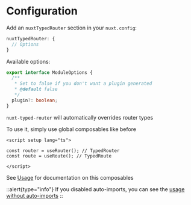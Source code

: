 # Configuration

Add an `nuxtTypedRouter` section in your `nuxt.config`:

```ts [nuxt.config.ts]
nuxtTypedRouter: {
  // Options
}
```

Available options:

```ts
export interface ModuleOptions {
  /**
   * Set to false if you don't want a plugin generated
   * @default false
   */
  plugin?: boolean;
}

```

`nuxt-typed-router` will automatically overrides router types

To use it, simply use global composables like before

```vue
<script setup lang="ts">

const router = useRouter(); // TypedRouter
const route = useRoute(); // TypedRoute

</script>
```

See [Usage](../2.usage/1.useRouter.md) for documentation on this composables

::alert{type="info"}
If you disabled auto-imports, you can see the [usage without auto-imports](../2.usage/3.importAliases.md)
::